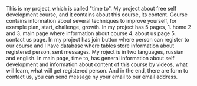 This is my project, which is called "time to". My project about free self development course, and it contains about this course, its content. Course contains information about several techniques to improve yourself, for example plan, start, challenge, growth. In my project has 5 pages, 1. home 2 and 3. main page where information about course 4. about us page 5. contact us page. In my project has join button where person can register to our course and I have database where tables store information about registered person, sent messages. My roject is in two languages, russian and english. In main page, time to, has general information about self development and information about content of this course by videos, what will learn, what will get registered person. And in the end, there are form to contact us, you can send message ny your email to our email address.